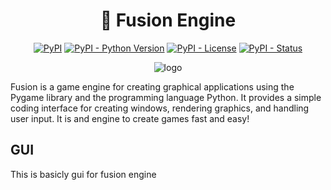 <h1 align="center">🚀 Fusion Engine</h1>

<p align="center">
<a href="https://pypi.org/project/fusion-engine"><img alt="PyPI" src="https://img.shields.io/pypi/v/fusion-engine"></a>
<a href="https://pypi.org/project/fusion-engine"><img alt="PyPI - Python Version" src="https://img.shields.io/pypi/pyversions/fusion-engine"></a>
<a href="https://pypi.org/project/fusion-engine"><img alt="PyPI - License" src="https://img.shields.io/pypi/l/fusion-engine?color=blue"></a>
<a href="https://pypi.org/project/fusion-engine"><img alt="PyPI - Status" src="https://img.shields.io/pypi/status/fusion-engine?color=blue"></a>
</p>



<p align="center">
  <img src="https://user-images.githubusercontent.com/106883655/233103547-5693b2a3-22b9-4b68-ac2a-7220f16d48df.png" alt="logo">
</p>


Fusion is a game engine for creating graphical applications using the Pygame library and the programming language Python. It provides a simple coding interface for creating windows,
rendering graphics, and handling user input. It is and engine to create games fast and easy!

## GUI

This is basicly gui for fusion engine